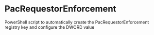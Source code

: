 # PacRequestorEnforcement
PowerShell script to automatically create the PacRequestorEnforcement registry key and configure the DWORD value
